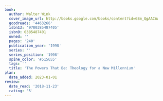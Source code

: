 ```yaml
---
book:
  author: Walter Wink
  cover_image_url: http://books.google.com/books/content?id=68m_QgAACAAJ&printsec=frontcover&img=1&zoom=1&source=gbs_api
  goodreads: '4463266'
  isbn13: '9780385487405'
  isbn9: 0385487401
  owned: ''
  pages: '240'
  publication_year: '1998'
  series: ''
  series_position: '1998'
  spine_color: '#515655'
  tags: ''
  title: 'The Powers That Be: Theology for a New Millennium'
plan:
  date_added: 2023-01-01
review:
  date_read: '2018-11-23'
  rating: '5'
---
```

